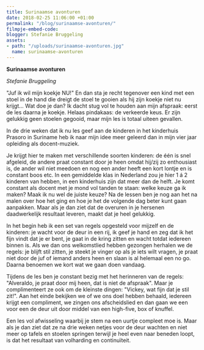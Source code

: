 ```yaml
---
title: Surinaamse avonturen
date: 2018-02-25 11:06:00 +01:00
permalink: "/blog/surinaamse-avonturen/"
filmpje-embed-code: 
blogger: Stefanie Bruggeling
assets:
- path: "/uploads/surinaamse-avonturen.jpg"
  name: surinaamse-avonturen
---
```


**Surinaamse avonturen**

*Stefanie Bruggeling*

"Juf ik wil mijn koekje NU!" En dan sta je recht tegenover een kind met een stoel in de hand die dreigt de stoel te gooien als hij zijn koekje niet nu krijgt... Wat doe je dan? Ik dacht stug vol te houden aan mijn afspraak: eerst de les daarna je koekje. Helaas pindakaas: de verkeerde keus. Er zijn gelukkig geen stoelen gegooid, maar mijn les is totaal uiteen gevallen. 

In de drie weken dat ik nu les geef aan de kinderen in het kinderhuis Prasoro in Suriname heb ik naar mijn idee meer geleerd dan in mijn vier jaar opleiding als docent-muziek. 

Je krijgt hier te maken met verschillende soorten kinderen: de één is snel afgeleid, de andere praat constant door je heen omdat hij/zij zo enthousiast is, de ander wil niet meedoen en nog een ander heeft een kort lontje en is constant boos etc. In een gemiddelde klas in Nederland zou je hier 1 á 2 kinderen van hebben, in een kinderhuis zijn dat meer dan de helft. Je komt constant als docent met je mond vol tanden te staan: welke keuze ga ik maken? Maak ik nu wel de juiste keuze? Na de lessen ben je nog aan het na malen over hoe het ging en hoe je het de volgende dag beter kunt gaan aanpakken. Maar als je dan ziet dat de overuren in je hersenen daadwerkelijk resultaat leveren, maakt dat je heel gelukkig. 

In het begin heb ik een set van regels opgesteld voor mijzelf en de kinderen: je wacht voor de deur in een rij, ik geef je hand en zeg dat ik het fijn vindt dat je er bent, je gaat in de kring zitten en wacht totdat iedereen binnen is. Als we dan ons welkomstlied hebben gezongen herhalen we de regels: je blijft stil zitten, je steekt je vinger op als je iets wilt vragen, je praat niet door de juf of iemand anders heen en slaan is al helemaal een no go. Daarna benoemen we kort wat we gaan doen vandaag. 

Tijdens de les ben je constant bezig met het herinneren van de regels: "Alveraldo, je praat door mij heen, dat is niet de afspraak". Maar je complimenteert ze ook om de kleinste dingen: "Vickey, wat fijn dat je stil zit!". Aan het einde bekijken we of we ons doel hebben behaald, iedereen krijgt een compliment, we zingen ons afscheidslied en dan gaan we een voor een de deur uit door middel van een high-five, box of knuffel. 

Een les vol afwisseling waarbij je stem na een uurtje compleet moe is. Maar als je dan ziet dat ze na drie weken netjes voor de deur wachten en niet meer op tafels en stoelen springen terwijl je heel even naar beneden loopt, is dat het resultaat van volharding en continuïteit.
